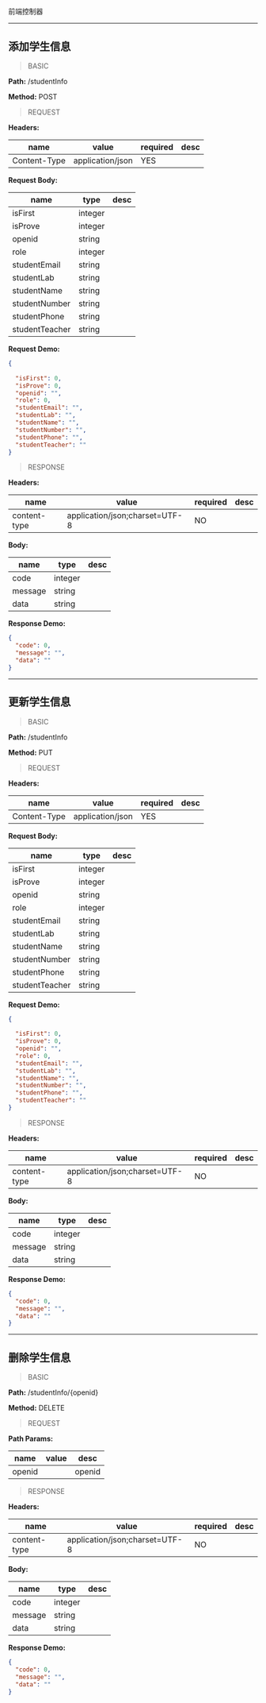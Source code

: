 # <p>

<p>
 前端控制器
</p>


---
## 添加学生信息

> BASIC

**Path:** /studentInfo

**Method:** POST

> REQUEST

**Headers:**

| name | value | required | desc |
| ------------ | ------------ | ------------ | ------------ |
| Content-Type | application/json | YES |  |

**Request Body:**

| name | type | desc |
| ------------ | ------------ | ------------ |
| isFirst | integer |  |
| isProve | integer |  |
| openid | string |  |
| role | integer |  |
| studentEmail | string |  |
| studentLab | string |  |
| studentName | string |  |
| studentNumber | string |  |
| studentPhone | string |  |
| studentTeacher | string |  |

**Request Demo:**

```json
{
 
  "isFirst": 0,
  "isProve": 0,
  "openid": "",
  "role": 0,
  "studentEmail": "",
  "studentLab": "",
  "studentName": "",
  "studentNumber": "",
  "studentPhone": "",
  "studentTeacher": ""
}
```



> RESPONSE

**Headers:**

| name | value | required | desc |
| ------------ | ------------ | ------------ | ------------ |
| content-type | application/json;charset=UTF-8 | NO |  |

**Body:**

| name | type | desc |
| ------------ | ------------ | ------------ |
| code | integer |  |
| message | string |  |
| data | string |  |

**Response Demo:**

```json
{
  "code": 0,
  "message": "",
  "data": ""
}
```




---
## 更新学生信息

> BASIC

**Path:** /studentInfo

**Method:** PUT

> REQUEST

**Headers:**

| name | value | required | desc |
| ------------ | ------------ | ------------ | ------------ |
| Content-Type | application/json | YES |  |

**Request Body:**

| name | type | desc |
| ------------ | ------------ | ------------ |
| isFirst | integer |  |
| isProve | integer |  |
| openid | string |  |
| role | integer |  |
| studentEmail | string |  |
| studentLab | string |  |
| studentName | string |  |
| studentNumber | string |  |
| studentPhone | string |  |
| studentTeacher | string |  |

**Request Demo:**

```json
{
  
  "isFirst": 0,
  "isProve": 0,
  "openid": "",
  "role": 0,
  "studentEmail": "",
  "studentLab": "",
  "studentName": "",
  "studentNumber": "",
  "studentPhone": "",
  "studentTeacher": ""
}
```



> RESPONSE

**Headers:**

| name | value | required | desc |
| ------------ | ------------ | ------------ | ------------ |
| content-type | application/json;charset=UTF-8 | NO |  |

**Body:**

| name | type | desc |
| ------------ | ------------ | ------------ |
| code | integer |  |
| message | string |  |
| data | string |  |

**Response Demo:**

```json
{
  "code": 0,
  "message": "",
  "data": ""
}
```




---
## 删除学生信息

> BASIC

**Path:** /studentInfo/{openid}

**Method:** DELETE

> REQUEST

**Path Params:**

| name | value | desc |
| ------------ | ------------ | ------------ |
| openid |  | openid |



> RESPONSE

**Headers:**

| name | value | required | desc |
| ------------ | ------------ | ------------ | ------------ |
| content-type | application/json;charset=UTF-8 | NO |  |

**Body:**

| name | type | desc |
| ------------ | ------------ | ------------ |
| code | integer |  |
| message | string |  |
| data | string |  |

**Response Demo:**

```json
{
  "code": 0,
  "message": "",
  "data": ""
}
```



